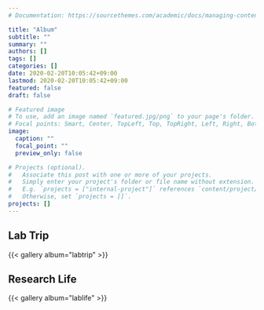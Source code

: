 ```yaml
---
# Documentation: https://sourcethemes.com/academic/docs/managing-content/

title: "Album"
subtitle: ""
summary: ""
authors: []
tags: []
categories: []
date: 2020-02-20T10:05:42+09:00
lastmod: 2020-02-20T10:05:42+09:00
featured: false
draft: false

# Featured image
# To use, add an image named `featured.jpg/png` to your page's folder.
# Focal points: Smart, Center, TopLeft, Top, TopRight, Left, Right, BottomLeft, Bottom, BottomRight.
image:
  caption: ""
  focal_point: ""
  preview_only: false

# Projects (optional).
#   Associate this post with one or more of your projects.
#   Simply enter your project's folder or file name without extension.
#   E.g. `projects = ["internal-project"]` references `content/project/deep-learning/index.md`.
#   Otherwise, set `projects = []`.
projects: []
---
```


## Lab Trip
{{< gallery album="labtrip" >}}

## Research Life
{{< gallery album="lablife" >}}


